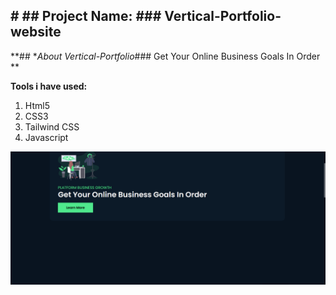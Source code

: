 ## **# ## **Project Name: ### Vertical-Portfolio-website****

**## **About  Vertical-Portfolio*### Get Your Online Business Goals In Order
 **



**Tools i have used:**

 1. Html5
 2. CSS3
 3. Tailwind CSS
 4. Javascript


![enter image description here](https://github.com/Saiemhossain/Vartical-Portfolio/blob/main/img/cover.png?raw=true)
